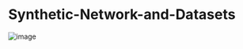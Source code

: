# Synthetic-Network-and-Datasets


![image](https://user-images.githubusercontent.com/18253918/138540370-855f0224-254c-4a0e-aa39-eb34d3b477b2.png)
